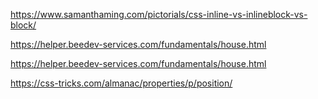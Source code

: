 https://www.samanthaming.com/pictorials/css-inline-vs-inlineblock-vs-block/

https://helper.beedev-services.com/fundamentals/house.html


https://helper.beedev-services.com/fundamentals/house.html

https://css-tricks.com/almanac/properties/p/position/
